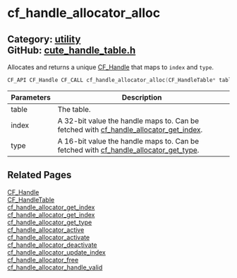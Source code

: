 [](../header.md ':include')

# cf_handle_allocator_alloc

Category: [utility](/api_reference?id=utility)  
GitHub: [cute_handle_table.h](https://github.com/RandyGaul/cute_framework/blob/master/include/cute_handle_table.h)  
---

Allocates and returns a unique [CF_Handle](/utility/cf_handle.md) that maps to `index` and `type`.

```cpp
CF_API CF_Handle CF_CALL cf_handle_allocator_alloc(CF_HandleTable* table, uint32_t index, uint16_t type);
```

Parameters | Description
--- | ---
table | The table.
index | A 32-bit value the handle maps to. Can be fetched with [cf_handle_allocator_get_index](/utility/cf_handle_allocator_get_index.md).
type | A 16-bit value the handle maps to. Can be fetched with [cf_handle_allocator_get_type](/utility/cf_handle_allocator_get_type.md).

## Related Pages

[CF_Handle](/utility/cf_handle.md)  
[CF_HandleTable](/utility/cf_handletable.md)  
[cf_handle_allocator_get_index](/utility/cf_handle_allocator_get_index.md)  
[cf_handle_allocator_get_index](/utility/cf_handle_allocator_get_index.md)  
[cf_handle_allocator_get_type](/utility/cf_handle_allocator_get_type.md)  
[cf_handle_allocator_active](/utility/cf_handle_allocator_active.md)  
[cf_handle_allocator_activate](/utility/cf_handle_allocator_activate.md)  
[cf_handle_allocator_deactivate](/utility/cf_handle_allocator_deactivate.md)  
[cf_handle_allocator_update_index](/utility/cf_handle_allocator_update_index.md)  
[cf_handle_allocator_free](/utility/cf_handle_allocator_free.md)  
[cf_handle_allocator_handle_valid](/utility/cf_handle_allocator_handle_valid.md)  
